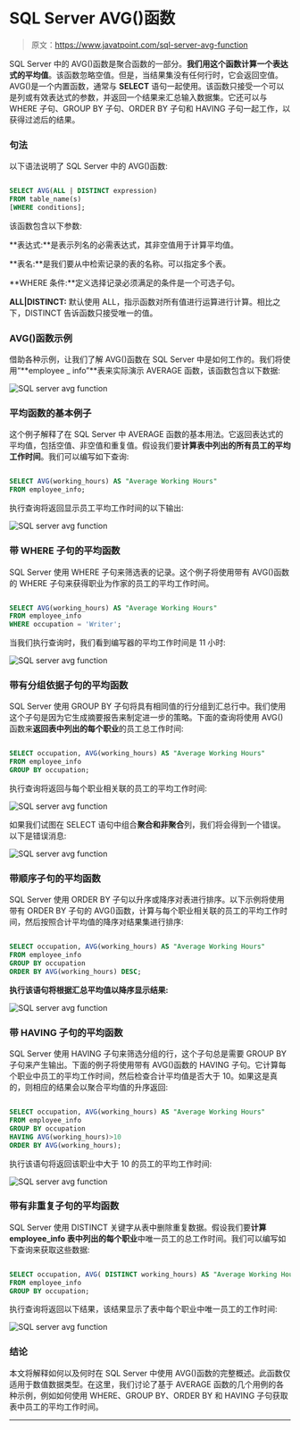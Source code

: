 # SQL Server AVG()函数

> 原文：<https://www.javatpoint.com/sql-server-avg-function>

SQL Server 中的 AVG()函数是聚合函数的一部分。**我们用这个函数计算一个表达式的平均值**。该函数忽略空值。但是，当结果集没有任何行时，它会返回空值。AVG()是一个内置函数，通常与 **SELECT** 语句一起使用。该函数只接受一个可以是列或有效表达式的参数，并返回一个结果来汇总输入数据集。它还可以与 WHERE 子句、GROUP BY 子句、ORDER BY 子句和 HAVING 子句一起工作，以获得过滤后的结果。

### 句法

以下语法说明了 SQL Server 中的 AVG()函数:

```sql

SELECT AVG(ALL | DISTINCT expression)  
FROM table_name(s)  
[WHERE conditions];

```

该函数包含以下参数:

**表达式:**是表示列名的必需表达式，其非空值用于计算平均值。

**表名:**是我们要从中检索记录的表的名称。可以指定多个表。

**WHERE 条件:**定义选择记录必须满足的条件是一个可选子句。

**ALL|DISTINCT:** 默认使用 ALL，指示函数对所有值进行运算进行计算。相比之下，DISTINCT 告诉函数只接受唯一的值。

### AVG()函数示例

借助各种示例，让我们了解 AVG()函数在 SQL Server 中是如何工作的。我们将使用“**employee _ info”**表来实际演示 AVERAGE 函数，该函数包含以下数据:

![SQL server avg function](img/d06d317d44fffd9fb9b64759b31ef9e4.png)

### 平均函数的基本例子

这个例子解释了在 SQL Server 中 AVERAGE 函数的基本用法。它返回表达式的平均值，包括空值、非空值和重复值。假设我们要**计算表中列出的所有员工的平均工作时间**。我们可以编写如下查询:

```sql

SELECT AVG(working_hours) AS "Average Working Hours" 
FROM employee_info; 

```

执行查询将返回显示员工平均工作时间的以下输出:

![SQL server avg function](img/7e663bcf2bc4f79eb67c7211996846b3.png)

### 带 WHERE 子句的平均函数

SQL Server 使用 WHERE 子句来筛选表的记录。这个例子将使用带有 AVG()函数的 WHERE 子句来获得职业为作家的员工的平均工作时间。

```sql

SELECT AVG(working_hours) AS "Average Working Hours" 
FROM employee_info
WHERE occupation = 'Writer'; 

```

当我们执行查询时，我们看到编写器的平均工作时间是 11 小时:

![SQL server avg function](img/926cf295adeb1a7d456e23681347c82b.png)

### 带有分组依据子句的平均函数

SQL Server 使用 GROUP BY 子句将具有相同值的行分组到汇总行中。我们使用这个子句是因为它生成摘要报告来制定进一步的策略。下面的查询将使用 AVG()函数来**返回表中列出的每个职业**的员工总工作时间:

```sql

SELECT occupation, AVG(working_hours) AS "Average Working Hours" 
FROM employee_info
GROUP BY occupation;  

```

执行查询将返回与每个职业相关联的员工的平均工作时间:

![SQL server avg function](img/3cd302cd65a85ad18d26a52129ee55e2.png)

如果我们试图在 SELECT 语句中组合**聚合和非聚合**列，我们将会得到一个错误。以下是错误消息:

![SQL server avg function](img/01f79416056ae7bb6f814f365cfdabdf.png)

### 带顺序子句的平均函数

SQL Server 使用 ORDER BY 子句以升序或降序对表进行排序。以下示例将使用带有 ORDER BY 子句的 AVG()函数，计算与每个职业相关联的员工的平均工作时间，然后按照合计平均值的降序对结果集进行排序:

```sql

SELECT occupation, AVG(working_hours) AS "Average Working Hours" 
FROM employee_info
GROUP BY occupation
ORDER BY AVG(working_hours) DESC;

```

**执行该语句将根据汇总平均值以降序显示结果:**

![SQL server avg function](img/25176a10f37f075e3fd8059728e8a12b.png)

### 带 HAVING 子句的平均函数

SQL Server 使用 HAVING 子句来筛选分组的行，这个子句总是需要 GROUP BY 子句来产生输出。下面的例子将使用带有 AVG()函数的 HAVING 子句。它计算每个职业中员工的平均工作时间，然后检查合计平均值是否大于 10。如果这是真的，则相应的结果会以聚合平均值的升序返回:

```sql

SELECT occupation, AVG(working_hours) AS "Average Working Hours" 
FROM employee_info
GROUP BY occupation
HAVING AVG(working_hours)>10
ORDER BY AVG(working_hours);

```

执行该语句将返回该职业中大于 10 的员工的平均工作时间:

![SQL server avg function](img/da9f94e8487d36776d070640ee12f1b5.png)

### 带有非重复子句的平均函数

SQL Server 使用 DISTINCT 关键字从表中删除重复数据。假设我们要**计算 employee_info 表中列出的每个职业**中唯一员工的总工作时间。我们可以编写如下查询来获取这些数据:

```sql

SELECT occupation, AVG( DISTINCT working_hours) AS "Average Working Hours" 
FROM employee_info
GROUP BY occupation;

```

执行查询将返回以下结果，该结果显示了表中每个职业中唯一员工的工作时间:

![SQL server avg function](img/12973f619a93a591785eaa21ef7594f3.png)

### 结论

本文将解释如何以及何时在 SQL Server 中使用 AVG()函数的完整概述。此函数仅适用于数值数据类型。在这里，我们讨论了基于 AVERAGE 函数的几个用例的各种示例，例如如何使用 WHERE、GROUP BY、ORDER BY 和 HAVING 子句获取表中员工的平均工作时间。

* * *
